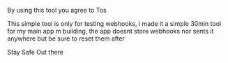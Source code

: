 By using this tool you agree to Tos


This simple tool is only for testing webhooks, i made it a simple 30min tool for my main app m building, the app doesnt store webhooks nor sents it anywhere but be sure to reset them after

Stay Safe Out there
